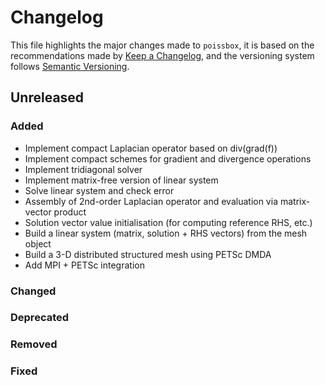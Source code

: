 # Changelog

This file highlights the major changes made to `poissbox`, it is based on the recommendations made
by [Keep a Changelog](https://keepachangelog.com/en/1.1.0/), and the versioning system follows
[Semantic Versioning](https://semver.org/spec/v2.0.0.html).

## Unreleased

### Added

- Implement compact Laplacian operator based on div(grad(f))
- Implement compact schemes for gradient and divergence operations
- Implement tridiagonal solver
- Implement matrix-free version of linear system
- Solve linear system and check error
- Assembly of 2nd-order Laplacian operator and evaluation via matrix-vector product
- Solution vector value initialisation (for computing reference RHS, etc.)
- Build a linear system (matrix, solution + RHS vectors) from the mesh object
- Build a 3-D distributed structured mesh using PETSc DMDA
- Add MPI + PETSc integration

### Changed
### Deprecated
### Removed
### Fixed
